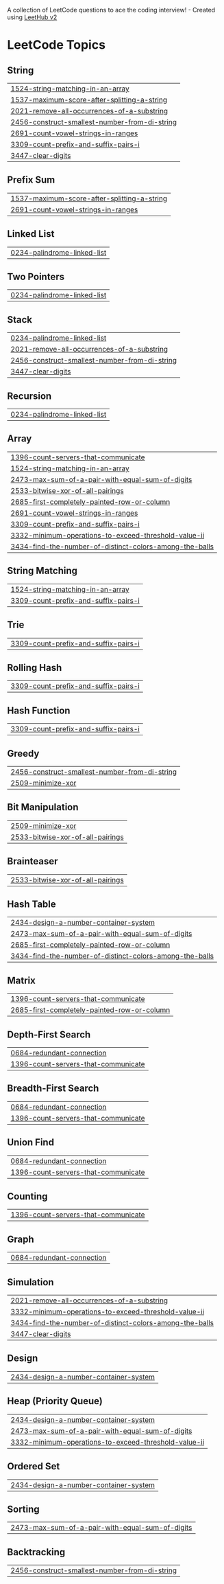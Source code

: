 A collection of LeetCode questions to ace the coding interview! - Created using [LeetHub v2](https://github.com/arunbhardwaj/LeetHub-2.0)
<!---LeetCode Topics Start-->
# LeetCode Topics
## String
|  |
| ------- |
| [1524-string-matching-in-an-array](https://github.com/Santhoo125K/365DaysCodingChallenge/tree/master/1524-string-matching-in-an-array) |
| [1537-maximum-score-after-splitting-a-string](https://github.com/Santhoo125K/365DaysCodingChallenge/tree/master/1537-maximum-score-after-splitting-a-string) |
| [2021-remove-all-occurrences-of-a-substring](https://github.com/Santhoo125K/365DaysCodingChallenge/tree/master/2021-remove-all-occurrences-of-a-substring) |
| [2456-construct-smallest-number-from-di-string](https://github.com/Santhoo125K/365DaysCodingChallenge/tree/master/2456-construct-smallest-number-from-di-string) |
| [2691-count-vowel-strings-in-ranges](https://github.com/Santhoo125K/365DaysCodingChallenge/tree/master/2691-count-vowel-strings-in-ranges) |
| [3309-count-prefix-and-suffix-pairs-i](https://github.com/Santhoo125K/365DaysCodingChallenge/tree/master/3309-count-prefix-and-suffix-pairs-i) |
| [3447-clear-digits](https://github.com/Santhoo125K/365DaysCodingChallenge/tree/master/3447-clear-digits) |
## Prefix Sum
|  |
| ------- |
| [1537-maximum-score-after-splitting-a-string](https://github.com/Santhoo125K/365DaysCodingChallenge/tree/master/1537-maximum-score-after-splitting-a-string) |
| [2691-count-vowel-strings-in-ranges](https://github.com/Santhoo125K/365DaysCodingChallenge/tree/master/2691-count-vowel-strings-in-ranges) |
## Linked List
|  |
| ------- |
| [0234-palindrome-linked-list](https://github.com/Santhoo125K/365DaysCodingChallenge/tree/master/0234-palindrome-linked-list) |
## Two Pointers
|  |
| ------- |
| [0234-palindrome-linked-list](https://github.com/Santhoo125K/365DaysCodingChallenge/tree/master/0234-palindrome-linked-list) |
## Stack
|  |
| ------- |
| [0234-palindrome-linked-list](https://github.com/Santhoo125K/365DaysCodingChallenge/tree/master/0234-palindrome-linked-list) |
| [2021-remove-all-occurrences-of-a-substring](https://github.com/Santhoo125K/365DaysCodingChallenge/tree/master/2021-remove-all-occurrences-of-a-substring) |
| [2456-construct-smallest-number-from-di-string](https://github.com/Santhoo125K/365DaysCodingChallenge/tree/master/2456-construct-smallest-number-from-di-string) |
| [3447-clear-digits](https://github.com/Santhoo125K/365DaysCodingChallenge/tree/master/3447-clear-digits) |
## Recursion
|  |
| ------- |
| [0234-palindrome-linked-list](https://github.com/Santhoo125K/365DaysCodingChallenge/tree/master/0234-palindrome-linked-list) |
## Array
|  |
| ------- |
| [1396-count-servers-that-communicate](https://github.com/Santhoo125K/365DaysCodingChallenge/tree/master/1396-count-servers-that-communicate) |
| [1524-string-matching-in-an-array](https://github.com/Santhoo125K/365DaysCodingChallenge/tree/master/1524-string-matching-in-an-array) |
| [2473-max-sum-of-a-pair-with-equal-sum-of-digits](https://github.com/Santhoo125K/365DaysCodingChallenge/tree/master/2473-max-sum-of-a-pair-with-equal-sum-of-digits) |
| [2533-bitwise-xor-of-all-pairings](https://github.com/Santhoo125K/365DaysCodingChallenge/tree/master/2533-bitwise-xor-of-all-pairings) |
| [2685-first-completely-painted-row-or-column](https://github.com/Santhoo125K/365DaysCodingChallenge/tree/master/2685-first-completely-painted-row-or-column) |
| [2691-count-vowel-strings-in-ranges](https://github.com/Santhoo125K/365DaysCodingChallenge/tree/master/2691-count-vowel-strings-in-ranges) |
| [3309-count-prefix-and-suffix-pairs-i](https://github.com/Santhoo125K/365DaysCodingChallenge/tree/master/3309-count-prefix-and-suffix-pairs-i) |
| [3332-minimum-operations-to-exceed-threshold-value-ii](https://github.com/Santhoo125K/365DaysCodingChallenge/tree/master/3332-minimum-operations-to-exceed-threshold-value-ii) |
| [3434-find-the-number-of-distinct-colors-among-the-balls](https://github.com/Santhoo125K/365DaysCodingChallenge/tree/master/3434-find-the-number-of-distinct-colors-among-the-balls) |
## String Matching
|  |
| ------- |
| [1524-string-matching-in-an-array](https://github.com/Santhoo125K/365DaysCodingChallenge/tree/master/1524-string-matching-in-an-array) |
| [3309-count-prefix-and-suffix-pairs-i](https://github.com/Santhoo125K/365DaysCodingChallenge/tree/master/3309-count-prefix-and-suffix-pairs-i) |
## Trie
|  |
| ------- |
| [3309-count-prefix-and-suffix-pairs-i](https://github.com/Santhoo125K/365DaysCodingChallenge/tree/master/3309-count-prefix-and-suffix-pairs-i) |
## Rolling Hash
|  |
| ------- |
| [3309-count-prefix-and-suffix-pairs-i](https://github.com/Santhoo125K/365DaysCodingChallenge/tree/master/3309-count-prefix-and-suffix-pairs-i) |
## Hash Function
|  |
| ------- |
| [3309-count-prefix-and-suffix-pairs-i](https://github.com/Santhoo125K/365DaysCodingChallenge/tree/master/3309-count-prefix-and-suffix-pairs-i) |
## Greedy
|  |
| ------- |
| [2456-construct-smallest-number-from-di-string](https://github.com/Santhoo125K/365DaysCodingChallenge/tree/master/2456-construct-smallest-number-from-di-string) |
| [2509-minimize-xor](https://github.com/Santhoo125K/365DaysCodingChallenge/tree/master/2509-minimize-xor) |
## Bit Manipulation
|  |
| ------- |
| [2509-minimize-xor](https://github.com/Santhoo125K/365DaysCodingChallenge/tree/master/2509-minimize-xor) |
| [2533-bitwise-xor-of-all-pairings](https://github.com/Santhoo125K/365DaysCodingChallenge/tree/master/2533-bitwise-xor-of-all-pairings) |
## Brainteaser
|  |
| ------- |
| [2533-bitwise-xor-of-all-pairings](https://github.com/Santhoo125K/365DaysCodingChallenge/tree/master/2533-bitwise-xor-of-all-pairings) |
## Hash Table
|  |
| ------- |
| [2434-design-a-number-container-system](https://github.com/Santhoo125K/365DaysCodingChallenge/tree/master/2434-design-a-number-container-system) |
| [2473-max-sum-of-a-pair-with-equal-sum-of-digits](https://github.com/Santhoo125K/365DaysCodingChallenge/tree/master/2473-max-sum-of-a-pair-with-equal-sum-of-digits) |
| [2685-first-completely-painted-row-or-column](https://github.com/Santhoo125K/365DaysCodingChallenge/tree/master/2685-first-completely-painted-row-or-column) |
| [3434-find-the-number-of-distinct-colors-among-the-balls](https://github.com/Santhoo125K/365DaysCodingChallenge/tree/master/3434-find-the-number-of-distinct-colors-among-the-balls) |
## Matrix
|  |
| ------- |
| [1396-count-servers-that-communicate](https://github.com/Santhoo125K/365DaysCodingChallenge/tree/master/1396-count-servers-that-communicate) |
| [2685-first-completely-painted-row-or-column](https://github.com/Santhoo125K/365DaysCodingChallenge/tree/master/2685-first-completely-painted-row-or-column) |
## Depth-First Search
|  |
| ------- |
| [0684-redundant-connection](https://github.com/Santhoo125K/365DaysCodingChallenge/tree/master/0684-redundant-connection) |
| [1396-count-servers-that-communicate](https://github.com/Santhoo125K/365DaysCodingChallenge/tree/master/1396-count-servers-that-communicate) |
## Breadth-First Search
|  |
| ------- |
| [0684-redundant-connection](https://github.com/Santhoo125K/365DaysCodingChallenge/tree/master/0684-redundant-connection) |
| [1396-count-servers-that-communicate](https://github.com/Santhoo125K/365DaysCodingChallenge/tree/master/1396-count-servers-that-communicate) |
## Union Find
|  |
| ------- |
| [0684-redundant-connection](https://github.com/Santhoo125K/365DaysCodingChallenge/tree/master/0684-redundant-connection) |
| [1396-count-servers-that-communicate](https://github.com/Santhoo125K/365DaysCodingChallenge/tree/master/1396-count-servers-that-communicate) |
## Counting
|  |
| ------- |
| [1396-count-servers-that-communicate](https://github.com/Santhoo125K/365DaysCodingChallenge/tree/master/1396-count-servers-that-communicate) |
## Graph
|  |
| ------- |
| [0684-redundant-connection](https://github.com/Santhoo125K/365DaysCodingChallenge/tree/master/0684-redundant-connection) |
## Simulation
|  |
| ------- |
| [2021-remove-all-occurrences-of-a-substring](https://github.com/Santhoo125K/365DaysCodingChallenge/tree/master/2021-remove-all-occurrences-of-a-substring) |
| [3332-minimum-operations-to-exceed-threshold-value-ii](https://github.com/Santhoo125K/365DaysCodingChallenge/tree/master/3332-minimum-operations-to-exceed-threshold-value-ii) |
| [3434-find-the-number-of-distinct-colors-among-the-balls](https://github.com/Santhoo125K/365DaysCodingChallenge/tree/master/3434-find-the-number-of-distinct-colors-among-the-balls) |
| [3447-clear-digits](https://github.com/Santhoo125K/365DaysCodingChallenge/tree/master/3447-clear-digits) |
## Design
|  |
| ------- |
| [2434-design-a-number-container-system](https://github.com/Santhoo125K/365DaysCodingChallenge/tree/master/2434-design-a-number-container-system) |
## Heap (Priority Queue)
|  |
| ------- |
| [2434-design-a-number-container-system](https://github.com/Santhoo125K/365DaysCodingChallenge/tree/master/2434-design-a-number-container-system) |
| [2473-max-sum-of-a-pair-with-equal-sum-of-digits](https://github.com/Santhoo125K/365DaysCodingChallenge/tree/master/2473-max-sum-of-a-pair-with-equal-sum-of-digits) |
| [3332-minimum-operations-to-exceed-threshold-value-ii](https://github.com/Santhoo125K/365DaysCodingChallenge/tree/master/3332-minimum-operations-to-exceed-threshold-value-ii) |
## Ordered Set
|  |
| ------- |
| [2434-design-a-number-container-system](https://github.com/Santhoo125K/365DaysCodingChallenge/tree/master/2434-design-a-number-container-system) |
## Sorting
|  |
| ------- |
| [2473-max-sum-of-a-pair-with-equal-sum-of-digits](https://github.com/Santhoo125K/365DaysCodingChallenge/tree/master/2473-max-sum-of-a-pair-with-equal-sum-of-digits) |
## Backtracking
|  |
| ------- |
| [2456-construct-smallest-number-from-di-string](https://github.com/Santhoo125K/365DaysCodingChallenge/tree/master/2456-construct-smallest-number-from-di-string) |
<!---LeetCode Topics End-->
